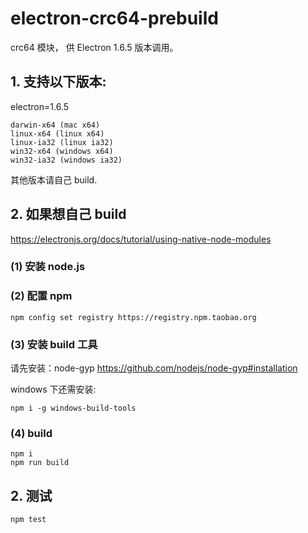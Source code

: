 # electron-crc64-prebuild

crc64 模块， 供 Electron 1.6.5 版本调用。

## 1. 支持以下版本:

electron=1.6.5

```
darwin-x64 (mac x64)
linux-x64 (linux x64)
linux-ia32 (linux ia32)
win32-x64 (windows x64)
win32-ia32 (windows ia32)
```

其他版本请自己 build.

## 2. 如果想自己 build

https://electronjs.org/docs/tutorial/using-native-node-modules

### (1) 安装 node.js

### (2) 配置 npm

```
npm config set registry https://registry.npm.taobao.org
```

### (3) 安装 build 工具

请先安装：node-gyp https://github.com/nodejs/node-gyp#installation

windows 下还需安装:

```
npm i -g windows-build-tools
```

### (4) build

```
npm i
npm run build
```

## 2. 测试

```
npm test
```
